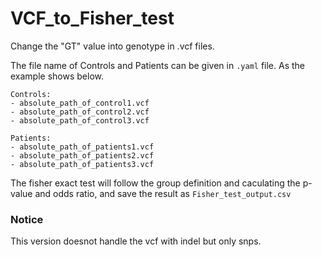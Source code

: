 # VCF_to_Fisher_test

Change the "GT" value into genotype in .vcf files.

The file name of Controls and Patients can be given in ```.yaml``` file. As the
example shows below.

```
Controls:
- absolute_path_of_control1.vcf
- absolute_path_of_control2.vcf
- absolute_path_of_control3.vcf

Patients:
- absolute_path_of_patients1.vcf
- absolute_path_of_patients2.vcf
- absolute_path_of_patients3.vcf
```

The fisher exact test will follow the group definition and caculating the
p-value and odds ratio, and save the result as ``Fisher_test_output.csv``




### Notice
This version doesnot handle the vcf with indel but only snps.

